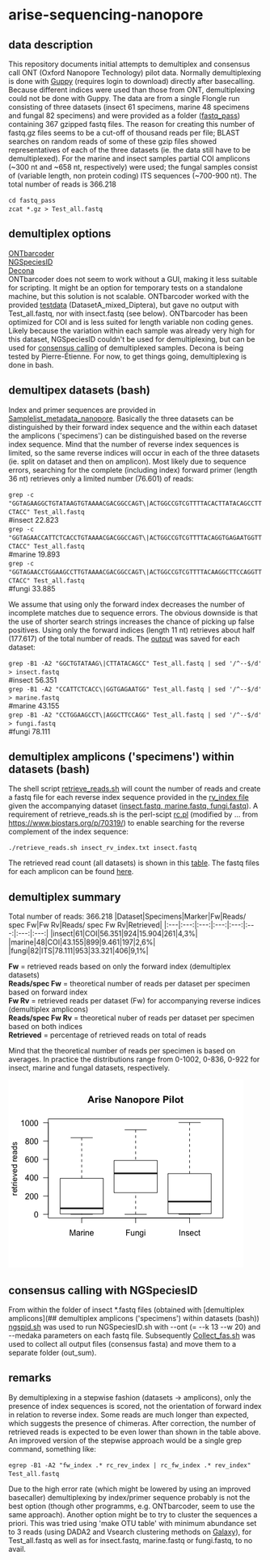 # arise-sequencing-nanopore
## data description
This repository documents initial attempts to demultiplex and consensus call ONT (Oxford Nanopore Technology) pilot data.
Normally demultiplexing is done with [Guppy](https://community.nanoporetech.com/protocols/Guppy-protocol/v/gpb_2003_v1_revz_14dec2018/linux-guppy) (requires login to download) directly after basecalling. Because different indices were used than those from ONT, demultiplexing could not be done with Guppy.
The data are from a single Flongle run consisting of three datasets (insect 61 specimens, marine 48 specimens and fungal 82 specimens)
and were provided as a folder ([fastq_pass](https://drive.google.com/drive/u/1/folders/1b-3ZsvCA9DyMpFp9QCmAJBaPFgScnIY1)) containing 367 gzipped fastq files. 
The reason for creating this number of fastq.gz files seems to be a cut-off of thousand reads per file; BLAST searches on random reads of some of these
gzip files showed representatives of each of the three datasets (ie. the data still have to be demultiplexed). For the marine and insect
samples partial COI amplicons (~300 nt and ~658 nt, respectively) were used; the fungal samples consist of (variable length, non 
protein coding) ITS sequences (~700-900 nt). The total number of reads is 366.218

`cd fastq_pass`\
`zcat *.gz > Test_all.fastq`

## demultiplex options
[ONTbarcoder](https://github.com/asrivathsan/ONTbarcoder)\
[NGSpeciesID](https://github.com/ksahlin/NGSpeciesID)\
[Decona](https://github.com/Saskia-Oosterbroek/decona)\
ONTbarcoder does not seem to work without a GUI, making it less suitable for scripting. It might be an option for temporary tests on
a standalone machine, but this solution is not scalable. ONTbarcoder worked with the provided [testdata](https://drive.google.com/drive/folders/1F-ojNW-gj2YL1vj8QXsuDxB1BAdZsw20) (DatasetA_mixed_Diptera), but gave no output with Test_all.fastq, nor with insect.fastq (see below). ONTbarcoder has been 
optimized for COI and is less suited for length variable non coding genes. Likely because the variation within each sample was already very high for this dataset, NGSpeciesID couldn't be used for demultiplexing, but can be used for [consensus calling](#consensus-calling-with-ngspeciesid) of demultiplexed samples. Decona is being tested by Pierre-Étienne. For now, to get things going, demultiplexing is done in bash.

## demultipex datasets (bash)
Index and primer sequences are provided in [Samplelist_metadata_nanopore](https://docs.google.com/spreadsheets/d/18Ms2JC2UmoVHpKIEy736SGRIA0DBC6dy/edit?usp=sharing&ouid=109237925768461347094&rtpof=true&sd=true). Basically the three datasets can be distinguished by their
forward index sequence and the within each dataset the amplicons ('specimens') can be distinguished based on the reverse index sequence.
Mind that the number of reverse index sequences is limited, so the same reverse indices will occur in each of the three datasets (ie. split
on dataset and then on amplicon). Most likely due to sequence errors, searching for the complete (including index) forward primer (length 36 nt)
retrieves only a limited number (76.601) of reads:

`grep -c "GGTAGAAGGCTGTATAAGTGTAAAACGACGGCCAGT\|ACTGGCCGTCGTTTTACACTTATACAGCCTTCTACC" Test_all.fastq`\
#insect  22.823\
`grep -c "GGTAGAACCATTCTCACCTGTAAAACGACGGCCAGT\|ACTGGCCGTCGTTTTACAGGTGAGAATGGTTCTACC" Test_all.fastq`\
#marine  19.893\
`grep -c "GGTAGAACCTGGAAGCCTTGTAAAACGACGGCCAGT\|ACTGGCCGTCGTTTTACAAGGCTTCCAGGTTCTACC" Test_all.fastq`\
#fungi   33.885

We assume that using only the forward index decreases the number of incomplete matches due to sequence errors. The obvious downside is that 
the use of shorter search strings increases the chance of picking up false positives. Using only the forward indices (length 11 nt) retrieves about
half (177.617) of the total number of reads. The [output](https://drive.google.com/drive/folders/1zYL8aNuHByU2BTK5xHu8yUuSoyxTK69E?usp=sharing) was saved for each dataset:

`grep -B1 -A2 "GGCTGTATAAG\|CTTATACAGCC" Test_all.fastq | sed '/^--$/d' > insect.fastq`\
#insect  56.351\
`grep -B1 -A2 "CCATTCTCACC\|GGTGAGAATGG" Test_all.fastq | sed '/^--$/d' > marine.fastq`\
#marine  43.155\
`grep -B1 -A2 "CCTGGAAGCCT\|AGGCTTCCAGG" Test_all.fastq | sed '/^--$/d' > fungi.fastq`\
#fungi   78.111

## demultiplex amplicons ('specimens') within datasets (bash)
The shell script [retrieve_reads.sh](https://github.com/naturalis/arise-sequencing-nanopore/blob/main/scripts/retrieve_reads.sh) will count the number of reads and create a fastq file for each reverse index sequence provided in the [rv_index file](https://github.com/naturalis/arise-sequencing-nanopore/tree/main/index_files) given the accompanying dataset ([insect.fastq, marine.fastq, fungi.fastq](https://drive.google.com/drive/folders/1zYL8aNuHByU2BTK5xHu8yUuSoyxTK69E?usp=sharing)).
A requirement of retrieve_reads.sh is the perl-scipt [rc.pl](https://github.com/naturalis/arise-sequencing-nanopore/blob/main/scripts/rc.pl) (modified by ... from https://www.biostars.org/p/70319/) to enable searching for the reverse complement of the index sequence:

`./retrieve_reads.sh insect_rv_index.txt insect.fastq`

The retrieved read count (all datasets) is shown in this [table](https://github.com/naturalis/arise-sequencing-nanopore/blob/main/metadata/Retrieved_reads.md).
The fastq files for each amplicon can be found [here](https://drive.google.com/drive/folders/1zYL8aNuHByU2BTK5xHu8yUuSoyxTK69E?usp=sharing).

## demultiplex summary
Total number of reads: 366.218
|Dataset|Specimens|Marker|Fw|Reads/   spec Fw|Fw Rv|Reads/  spec Fw Rv|Retrieved|
|:---|:---:|:---:|:---:|:---:|:---:|:---:|:---:|
|insect|61|COI|56.351|924|15.904|261|4,3%|
|marine|48|COI|43.155|899|9.461|197|2,6%|
|fungi|82|ITS|78.111|953|33.321|406|9,1%|

**Fw** = retrieved reads based on only the forward index (demultiplex datasets)\
**Reads/spec Fw** = theoretical number of reads per dataset per specimen based on forward index\
**Fw Rv** = retrieved reads per dataset (Fw) for accompanying reverse indices (demultiplex amplicons)\
**Reads/spec Fw Rv** = theoretical nuber of reads per dataset per specimen based on both indices\
**Retrieved** = percentage of retrieved reads on total of reads

Mind that the theoretical number of reads per specimen is based on averages. In practice the distributions range
from 0-1002, 0-836, 0-922 for insect, marine and fungal datasets, respectively.

![](https://github.com/naturalis/arise-sequencing-nanopore/blob/main/images/Nanopore_boxplot.png)

## consensus calling with NGSpeciesID
From within the folder of insect \*.fastq files (obtained with [demultiplex amplicons](## demultiplex amplicons ('specimens') within datasets (bash)) [ngspid.sh](https://github.com/naturalis/arise-sequencing-nanopore/blob/main/scripts/ngspid.sh) was used to run NGSpeciesID.sh with --ont (= --k 13 --w 20) and --medaka parameters on each fastq file. Subsequently [Collect_fas.sh](https://github.com/naturalis/arise-sequencing-nanopore/blob/main/scripts/collect_fas.sh) was used  to collect all output files (consensus fasta) and move them to a separate folder (out_sum).

## remarks
By demultiplexing in a stepwise fashion (datasets -> amplicons), only the presence of index sequences is scored,
not the orientation of forward index in relation to reverse index. Some reads are much longer than expected, which suggests
the presence of chimeras. After correction, the number of retrieved reads is expected to be even lower than shown in
the table above. An improved version of the stepwise approach would be a single grep command, something like:

`egrep -B1 -A2 "fw_index .* rc_rev_index | rc_fw_index .* rev_index" Test_all.fastq` 

Due to the high error rate (which might be lowered by using an improved basecaller) demultiplexing by index/primer
sequence probably is not the best option (though other programms, e.g. ONTbarcoder, seem to use the same approach).
Another option might be to try to cluster the sequences a priori. This was tried using 'make OTU table' with minimum
abundance set to 3 reads (using DADA2 and Vsearch clustering methods on [Galaxy](https://galaxy.naturalis.nl/)), for 
Test_all.fastq as well as for insect.fastq, marine.fastq or fungi.fastq, to no avail.

